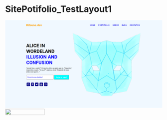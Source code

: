 # SitePotifolio_TestLayout1
![home](/img/layout.png?raw=true "HomeScreem")
<img src="[url](https://github.com/FabioYassu/SitePotifolio_TestLayout1/blob/master/img/layout.png)" width="50%" height="50%">


